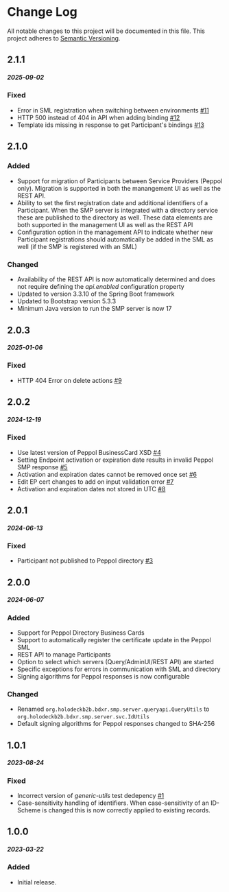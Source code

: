 # Change Log
All notable changes to this project will be documented in this file.
This project adheres to [Semantic Versioning](http://semver.org/).

## 2.1.1
##### 2025-09-02
### Fixed
* Error in SML registration when switching between environments [#11](https://github.com/holodeck-b2b/Holodeck-SMP/issues/11)
* HTTP 500 instead of 404 in API when adding binding [#12](https://github.com/holodeck-b2b/Holodeck-SMP/issues/12)
* Template ids missing in response to get Participant's bindings [#13](https://github.com/holodeck-b2b/Holodeck-SMP/issues/13)

## 2.1.0
##### 
### Added 
* Support for migration of Participants between Service Providers (Peppol only). Migration is supported in both the manangement UI as well as the REST API.
* Ability to set the first registration date and additional identifiers of a Participant. When the SMP server is integrated with a directory service these are published to the directory as well. These data elements are both supported in the management UI as well as the REST API
* Configuration option in the management API to indicate whether new Participant registrations should automatically be added in the SML as well (if the SMP is registered with an SML)  

### Changed
* Availability of the REST API is now automatically determined and does not require defining the _api.enabled_ configuration property
* Updated to version 3.3.10 of the Spring Boot framework
* Updated to Bootstrap version 5.3.3
* Minimum Java version to run the SMP server is now 17 

## 2.0.3
##### 2025-01-06
### Fixed
* HTTP 404 Error on delete actions [#9](https://github.com/holodeck-b2b/Holodeck-SMP/issues/9)

## 2.0.2
##### 2024-12-19
### Fixed
* Use latest version of Peppol BusinessCard XSD [#4](https://github.com/holodeck-b2b/Holodeck-SMP/issues/4)
* Setting Endpoint activation or expiration date results in invalid Peppol SMP response [#5](https://github.com/holodeck-b2b/Holodeck-SMP/issues/5)
* Activation and expiration dates cannot be removed once set [#6](https://github.com/holodeck-b2b/Holodeck-SMP/issues/6)
* Edit EP cert changes to add on input validation error [#7](https://github.com/holodeck-b2b/Holodeck-SMP/issues/7)
* Activation and expiration dates not stored in UTC [#8](https://github.com/holodeck-b2b/Holodeck-SMP/issues/8)

## 2.0.1
##### 2024-06-13
### Fixed
* Participant not published to Peppol directory [#3](https://github.com/holodeck-b2b/Holodeck-SMP/issues/3)

## 2.0.0
##### 2024-06-07
### Added
* Support for Peppol Directory Business Cards
* Support to automatically register the certificate update in the Peppol SML
* REST API to manage Participants
* Option to select which servers (Query/AdminUI/REST API) are started
* Specific exceptions for errors in communication with SML and directory
* Signing algorithms for Peppol responses is now configurable

### Changed
* Renamed `org.holodeckb2b.bdxr.smp.server.queryapi.QueryUtils`  to `org.holodeckb2b.bdxr.smp.server.svc.IdUtils`
* Default signing algorithms for Peppol responses changed to SHA-256

## 1.0.1
##### 2023-08-24
### Fixed
* Incorrect version of _generic-utils_ test dedepency [#1](https://github.com/holodeck-b2b/Holodeck-SMP/issues/1)
* Case-sensitivity handling of identifiers. When case-sensitivity of an ID-Scheme is changed this is now correctly
  applied to existing records.

## 1.0.0
##### 2023-03-22
### Added
* Initial release.

